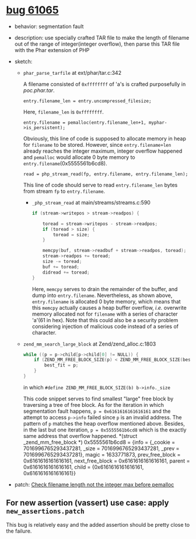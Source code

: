 # [bug 61065](https://bugs.php.net/bug.php?id=61065)
- behavior: segmentation fault
- description: use specially crafted TAR file to make the length of filename out of the range of integer(integer overflow), then parse this TAR file with the Phar extension of PHP
- sketch: 

    - `phar_parse_tarfile` at ext/phar/tar.c:342

        A filename consisted of `0xffffffff` of 'a's is crafted purposefully in *poc.phar.tar*.

        `entry.filename_len = entry.uncompressed_filesize;`

        Here, `filename_len` is `0xffffffff`.

        `entry.filename = pemalloc(entry.filename_len+1, myphar->is_persistent);`

        Obviously, this line of code is supposed to allocate memory in heap for `filename` to be stored. However, since `entry.filename+len` already reaches the integer maximum, integer overflow happened and `pemalloc` would allocate 0 byte memory to `entry.filename`(0x5555561b6cd8).

        `read = php_stream_read(fp, entry.filename, entry.filename_len);`

        This line of code should serve to read `entry.filename_len` bytes from stream `fp` to `entry.filename`.

        - `_php_stream_read` at main/streams/streams.c:590

            ```C
            if (stream->writepos > stream->readpos) {

                toread = stream->writepos - stream->readpos;
                if (toread > size) {
                    toread = size;
                }

                memcpy(buf, stream->readbuf + stream->readpos, toread);
                stream->readpos += toread;
                size -= toread;
                buf += toread;
                didread += toread;
            }
            ```

            Here, `memcpy` serves to drain the remainder of the buffer, and dump into `entry.filename`. Nevertheless, as shown above, `entry.filename` is allocated 0 byte memory, which means that this `memcpy` actually causes a heap buffer overflow, *i.e.* overwrite memory allocated not for `filename` with a series of character 'a'(61 in hex). Note that this could also be a security problem considering injection of malicious code instead of a series of character.

    - `zend_mm_search_large_block` at Zend/zend_alloc.c:1803

        ```C
        while ((p = p->child[p->child[0] != NULL)) {
            if (ZEND_MM_FREE_BLOCK_SIZE(p) < ZEND_MM_FREE_BLOCK_SIZE(best_fit)) {
                best_fit = p;
            }
        }
        ```

        in which `#define ZEND_MM_FREE_BLOCK_SIZE(b) b->info._size`

        This code snippet serves to find smallest "large" free block by traversing a tree of free block. As for the iteration in which segmentation fault happens, `p = 0x6161616161616161` and the attempt to access `p->info` failed since `p` is an invalid address. The pattern of `p` matches the heap overflow mentioned above. Besides, in the last but one iteration, `p = 0x5555561b6cd8` which is the exactly same address that overflow happened. *(struct _zend_mm_free_block *) 0x5555561b6cd8 = {info = {_cookie = 7016996765293437281, _size = 7016996765293437281, _prev = 7016996765293437281}, magic = 1633771873, prev_free_block = 0x6161616161616161, next_free_block = 0x6161616161616161, parent = 0x6161616161616161, child = {0x6161616161616161, 0x6161616161616161}}

- patch: [Check filename length not the integer max before pemalloc](http://git.php.net/?p=php-src.git;a=blobdiff;f=ext/phar/tar.c;h=b914db129eca4ee96c62bb3715cd92dcbbb3b5f4;hp=9d1e5bcb1d2f0b271deb4688615112641f5e7312;hb=a10e778bfb7ce9caa1f91666ddf2705db7982d68;hpb=63401268db9cf9b0e07b7a5819644d61f572746a)

## For new assertion (vassert) use case: apply `new_assertions.patch`
This bug is relatively easy and the added assertion should be pretty close to
the failure.
